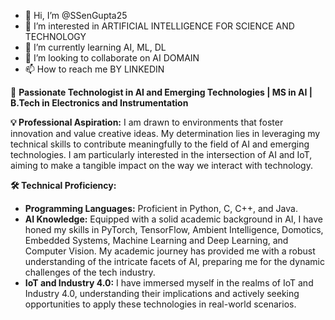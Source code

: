 - 👋 Hi, I’m @SSenGupta25
- 👀 I’m interested in ARTIFICIAL INTELLIGENCE FOR SCIENCE AND TECHNOLOGY
- 🌱 I’m currently learning AI, ML, DL
- 💞️ I’m looking to collaborate on AI DOMAIN
- 📫 How to reach me BY LINKEDIN

🚀 **Passionate Technologist in AI and Emerging Technologies | MS in AI | B.Tech in Electronics and Instrumentation**

**💡 Professional Aspiration:**
I am drawn to environments that foster innovation and value creative ideas. My determination lies in leveraging my technical skills to contribute meaningfully to the field of AI and emerging technologies. I am particularly interested in the intersection of AI and IoT, aiming to make a tangible impact on the way we interact with technology.

**🛠️ Technical Proficiency:**
- **Programming Languages:** Proficient in Python, C, C++, and Java.
- **AI Knowledge:** Equipped with a solid academic background in AI, I have honed my skills in PyTorch, TensorFlow, Ambient Intelligence, Domotics, Embedded Systems, Machine Learning and Deep Learning, and Computer Vision. My academic journey has provided me with a robust understanding of the intricate facets of AI, preparing me for the dynamic challenges of the tech industry.
- **IoT and Industry 4.0:** I have immersed myself in the realms of IoT and Industry 4.0, understanding their implications and actively seeking opportunities to apply these technologies in real-world scenarios.

<!---
SSenGupta25/SSenGupta25 is a ✨ special ✨ repository because its `README.md` (this file) appears on your GitHub profile.
You can click the Preview link to take a look at your changes.
--->
